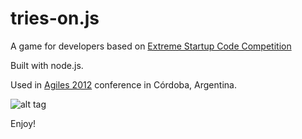 tries-on.js
===========

A game for developers based on [Extreme Startup Code Competition](http://johannesbrodwall.com/2011/06/22/real-time-coding-competition-with-extreme-startup/)

Built with node.js.

Used in [Agiles 2012](http://agiles2012.agiles.org/programa/dia-2/extreme-startup-coding-competition/) conference in Córdoba, Argentina.

![alt tag](http://leomicheloni.com/image.axd?picture=Windows-Live-Writer/Extreme/0FDEC497/IMG_2782.jpg)

Enjoy!
